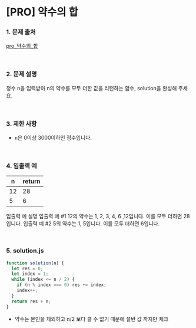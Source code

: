 # [PRO] 약수의 합

### 1. 문제 출처

[pro_약수의_합](https://school.programmers.co.kr/learn/courses/30/lessons/12928)

<br>

### 2. 문제 설명

정수 n을 입력받아 n의 약수를 모두 더한 값을 리턴하는 함수, solution을 완성해 주세요.

<br>

### 3. 제한 사항

- `n`은 0이상 3000이하인 정수입니다.

<br>

### 4. 입출력 예

| n   | return |
| --- | ------ |
| 12  | 28     |
| 5   | 6      |

입출력 예 설명
입출력 예 #1
12의 약수는 1, 2, 3, 4, 6 ,12입니다. 이를 모두 더하면 28입니다.
입출력 예 #2
5의 약수는 1, 5입니다. 이를 모두 더하면 6입니다.

<br>

### 5. solution.js

```javascript
function solution(n) {
  let res = 0;
  let index = 1;
  while (index <= n / 2) {
    if (n % index === 0) res += index;
    index++;
  }
  return res + n;
}
```

- 약수는 본인을 제외하고 n/2 보다 클 수 없기 때문에 절반 값 까지만 체크
